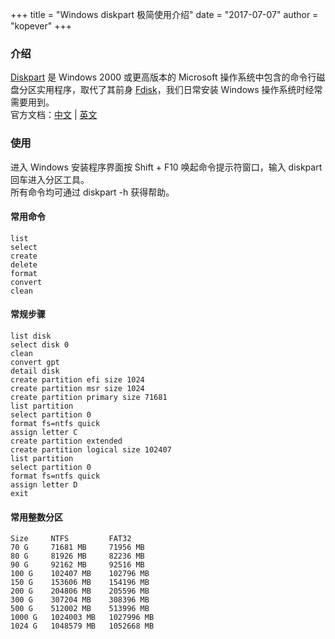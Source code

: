 +++
title = "Windows diskpart 极简使用介绍"
date = "2017-07-07"
author = "kopever"
+++

### 介绍

<a href="https://en.wikipedia.org/wiki/Diskpart" target="_blank">Diskpart</a> 是 Windows 2000 或更高版本的 Microsoft 操作系统中包含的命令行磁盘分区实用程序，取代了其前身 <a href="https://en.wikipedia.org/wiki/Fdisk" target="_blank">Fdisk</a>，我们日常安装 Windows 操作系统时经常需要用到。  
官方文档：<a href="https://docs.microsoft.com/zh-cn/windows-server/administration/windows-commands/diskpart" target="_blank">中文</a> | <a href="https://docs.microsoft.com/en-us/windows-server/administration/windows-commands/diskpart" target="_blank">英文</a>  

### 使用

进入 Windows 安装程序界面按 Shift + F10 唤起命令提示符窗口，输入 diskpart 回车进入分区工具。  
所有命令均可通过 diskpart -h 获得帮助。  

#### 常用命令

``` diskpart
list
select
create
delete
format
convert
clean
```

#### 常规步骤

``` diskpart
list disk
select disk 0
clean
convert gpt
detail disk
create partition efi size 1024
create partition msr size 1024
create partition primary size 71681
list partition
select partition 0
format fs=ntfs quick
assign letter C
create partition extended
create partition logical size 102407
list partition
select partition 0
format fs=ntfs quick
assign letter D
exit
```

#### 常用整数分区

``` diskpart
Size     NTFS         FAT32
70 G     71681 MB     71956 MB
80 G     81926 MB     82236 MB
90 G     92162 MB     92516 MB
100 G    102407 MB    102796 MB
150 G    153606 MB    154196 MB
200 G    204806 MB    205596 MB
300 G    307204 MB    308396 MB
500 G    512002 MB    513996 MB
1000 G   1024003 MB   1027996 MB
1024 G   1048579 MB   1052668 MB
```
